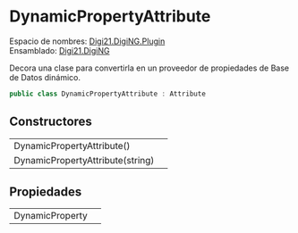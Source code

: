 # DynamicPropertyAttribute

Espacio de nombres: [Digi21.DigiNG.Plugin](../../)  
Ensamblado: [Digi21.DigiNG](../../../digi21.diging/)

Decora una clase para convertirla en un proveedor de propiedades de Base de Datos dinámico.

```csharp
public class DynamicPropertyAttribute : Attribute
```

## Constructores

|  |  |
| :--- | :--- |
| DynamicPropertyAttribute\(\) |  |
| DynamicPropertyAttribute\(string\) |  |

## Propiedades

|  |  |
| :--- | :--- |
| DynamicProperty |  |

